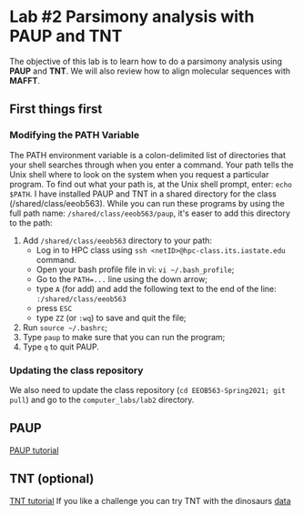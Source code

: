 # Lab #2 Parsimony analysis with PAUP and TNT

The objective of this lab is to learn how to do a parsimony analysis using **PAUP** and **TNT**.
We will also review how to align molecular sequences with **MAFFT**.

## First things first

### Modifying the PATH Variable
The PATH environment variable is a colon-delimited list of directories
that your shell searches through when you enter a command. Your path
tells the Unix shell where to look on the system when you request a
particular program. To find out what your path is, at the Unix shell
prompt, enter: `echo $PATH`. I have installed PAUP and TNT in a shared
directory for the class (/shared/class/eeob563). While you can run these
programs by using the full path name: `/shared/class/eeob563/paup`, it's
easer to add this directory to the path:

1. Add `/shared/class/eeob563` directory to your path:
	* Log in to HPC class using `ssh <netID>@hpc-class.its.iastate.edu` command.  
	* Open your bash profile file in vi: `vi ~/.bash_profile`;
	* Go to the `PATH=...` line using the down arrow;  
	* type `A` (for add) and add the following text to the end of the line: `:/shared/class/eeob563`
	* press `ESC`
	* type `ZZ` (or `:wq`) to save and quit the file;
2. Run `source ~/.bashrc`; <!-- can use `exec bash` instead -->
3. Type `paup` to make sure that you can run the program;
4. Type `q` to quit PAUP.

### Updating the class repository

We also need to update the class repository (`cd EEOB563-Spring2021; git pull`) and go to the `computer_labs/lab2` directory.

## PAUP

[PAUP tutorial](./PAUP.md)

## TNT (optional)

[TNT tutorial](./TNT.md) If you like a challenge you can try TNT with the dinosaurs [data](dino.txt)
